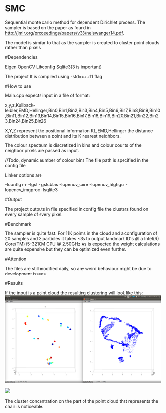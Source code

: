 # SMC

Sequential monte carlo method for dependent Dirichlet process.
The sampler is based on the paper as found in http://jmlr.org/proceedings/papers/v33/neiswanger14.pdf.

The model is similar to that as the sampler is created to cluster point clouds rather than pixels.

#Dependencies

Eigen
OpenCV
Libconfig
Sqlite3(3 is important)

The project It is compiled using -std=c++11 flag

#How to use

Main.cpp expects input in a file of format:

x,y,z,Kullback-leibler,EMD,Hellinger,Bin0,Bin1,Bin2,Bin3,Bin4,Bin5,Bin6,Bin7,Bin8,Bin9,Bin10,Bin11,Bin12,Bin13,Bin14,Bin15,Bin16,Bin17,Bin18,Bin19,Bin20,Bin21,Bin22,Bin23,Bin24,Bin25,Bin26

X,Y,Z represent the positional information
KL,EMD,Hellinger the distance distribution between a point and its K nearest neighbors.

The colour spectrum is discretized in bins and colour counts of the neighbor pixels are passed as input.

//Todo, dynamic number of colour bins
The file path is specified in the config file

Linker options are

-lconfig++
-lgsl
-lgslcblas
-lopencv_core
-lopencv_highgui
-lopencv_imgproc
-lsqlite3


#Output

The project outputs in file specified in config file the clusters found on every sample of every pixel.

#Benchmark

The sampler is quite fast.
For 11K points in the cloud and a configuration of 20 samples and 3 particles it takes ~3s to output landmark ID's @ a Intel(R) Core(TM) i5-3210M CPU @ 2.50GHz
As is expected the weight calculations are quite expensive but they can be optimized even further.


#Attention

The files are still modified daily, so any weird behaviour might be due to development issues.

#Results

If the input is a point cloud the resulting clustering will look like this:
![alt tag](images/initialCluster.png)

![](https://github.com/github/hadjichristslave/SMC/images/initialCluster.png)

The cluster concentration on the part of the point cloud that represents the chair is noticeable.



